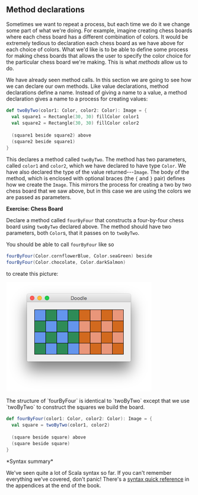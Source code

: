 ## Method declarations

Sometimes we want to repeat a process,
but each time we do it we change some part of what we're doing.
For example, imagine creating chess boards where each chess board
has a different combination of colors.
It would be extremely tedious to declaration each chess board
as we have above for each choice of colors.
What we'd like is to be able to define
some process for making chess boards that
allows the user to specify the color choice
for the particular chess board we're making.
This is what *methods* allow us to do.

We have already seen method calls.
In this section we are going to see how we can declare our own methods.
Like value declarations, method declarations define a name.
Instead of giving a name to a value,
a method declaration gives a name to a process for creating values:

~~~ scala
def twoByTwo(color1: Color, color2: Color): Image = {
  val square1 = Rectangle(30, 30) fillColor color1
  val square2 = Rectangle(30, 30) fillColor color2

  (square1 beside square2) above
  (square2 beside square1)
}
~~~

This declares a method called `twoByTwo`.
The method has two parameters, called `color1` and `color2`,
which we have declared to have type `Color`.
We have also declared the type of the value returned---`Image`.
The body of the method, which is enclosed with optional braces
(the `{` and `}` pair) defines how we create the `Image`.
This mirrors the process for creating a two by two chess board that we saw above,
but in this case we are using the colors we are passed as parameters.

**Exercise: Chess Board**

Declare a method called `fourByFour` that constructs a four-by-four
chess board using `twoByTwo` declared above.
The method should have two parameters, both `Color`s,
that it passes on to `twoByTwo`.

You should be able to call `fourByFour` like so

~~~ scala
fourByFour(Color.cornflowerBlue, Color.seaGreen) beside
fourByFour(Color.chocolate, Color.darkSalmon)
~~~

to create this picture:

![Two Chessboards](src/pages/declarations/two-chessboards.png)

<div class="solution">
The structure of `fourByFour` is identical to `twoByTwo`
except that we use `twoByTwo` to construct the squares we build the board.

~~~ scala
def fourByFour(color1: Color, color2: Color): Image = {
  val square = twoByTwo(color1, color2)

  (square beside square) above
  (square beside square)
}
~~~
</div>

<div class="callout callout-info">
*Syntax summary*

We've seen quite a lot of Scala syntax so far.
If you can't remember everything we've covered, don't panic!
There's a [syntax quick reference](#syntax-quick-reference)
in the appendices at the end of the book.
</div>